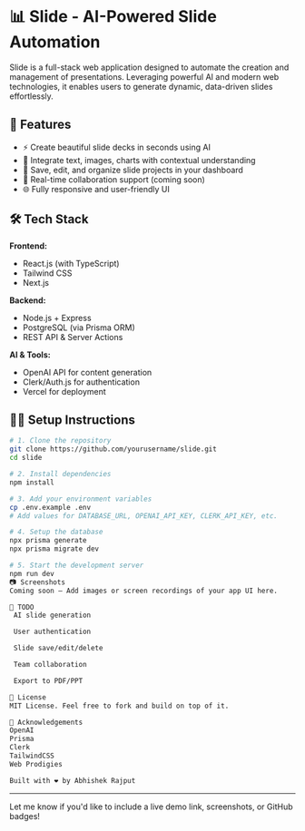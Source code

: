 # 📊 Slide - AI-Powered Slide Automation

Slide is a full-stack web application designed to automate the creation and management of presentations. Leveraging powerful AI and modern web technologies, it enables users to generate dynamic, data-driven slides effortlessly.

## 🚀 Features

- ⚡ Create beautiful slide decks in seconds using AI
- 🧠 Integrate text, images, charts with contextual understanding
- 📁 Save, edit, and organize slide projects in your dashboard
- 🔄 Real-time collaboration support (coming soon)
- 🌐 Fully responsive and user-friendly UI

## 🛠️ Tech Stack

**Frontend:**
- React.js (with TypeScript)
- Tailwind CSS
- Next.js

**Backend:**
- Node.js + Express
- PostgreSQL (via Prisma ORM)
- REST API & Server Actions

**AI & Tools:**
- OpenAI API for content generation
- Clerk/Auth.js for authentication
- Vercel for deployment

## 🧑‍💻 Setup Instructions

```bash
# 1. Clone the repository
git clone https://github.com/yourusername/slide.git
cd slide

# 2. Install dependencies
npm install

# 3. Add your environment variables
cp .env.example .env
# Add values for DATABASE_URL, OPENAI_API_KEY, CLERK_API_KEY, etc.

# 4. Setup the database
npx prisma generate
npx prisma migrate dev

# 5. Start the development server
npm run dev
📷 Screenshots
Coming soon – Add images or screen recordings of your app UI here.

📌 TODO
 AI slide generation

 User authentication

 Slide save/edit/delete

 Team collaboration

 Export to PDF/PPT

📄 License
MIT License. Feel free to fork and build on top of it.

🙌 Acknowledgements
OpenAI
Prisma
Clerk
TailwindCSS
Web Prodigies

Built with ❤️ by Abhishek Rajput

```
---
Let me know if you'd like to include a live demo link, screenshots, or GitHub badges!
